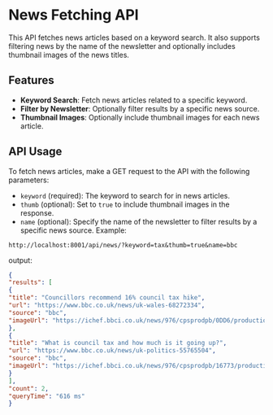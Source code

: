 # News Fetching API

This API fetches news articles based on a keyword search. It also supports filtering news by the name of the newsletter and optionally includes thumbnail images of the news titles.

## Features

- **Keyword Search**: Fetch news articles related to a specific keyword.
- **Filter by Newsletter**: Optionally filter results by a specific news source.
- **Thumbnail Images**: Optionally include thumbnail images for each news article.

## API Usage

To fetch news articles, make a GET request to the API with the following parameters:
- `keyword` (required): The keyword to search for in news articles.
- `thumb` (optional): Set to `true` to include thumbnail images in the response.
- `name` (optional): Specify the name of the newsletter to filter results by a specific news source.
Example:
```shell
http://localhost:8001/api/news/?keyword=tax&thumb=true&name=bbc
```
output:
```json
{
"results": [
{
"title": "Councillors recommend 16% council tax hike",
"url": "https://www.bbc.co.uk/news/uk-wales-68272334",
"source": "bbc",
"imageUrl": "https://ichef.bbci.co.uk/news/976/cpsprodpb/0DD6/production/_132624530_tenby_gettyimages-1475141702.jpg"
},
{
"title": "What is council tax and how much is it going up?",
"url": "https://www.bbc.co.uk/news/uk-politics-55765504",
"source": "bbc",
"imageUrl": "https://ichef.bbci.co.uk/news/976/cpsprodpb/16773/production/_132591029_gettyimages-1393688319-1.jpg"
}
],
"count": 2,
"queryTime": "616 ms"
}
```
